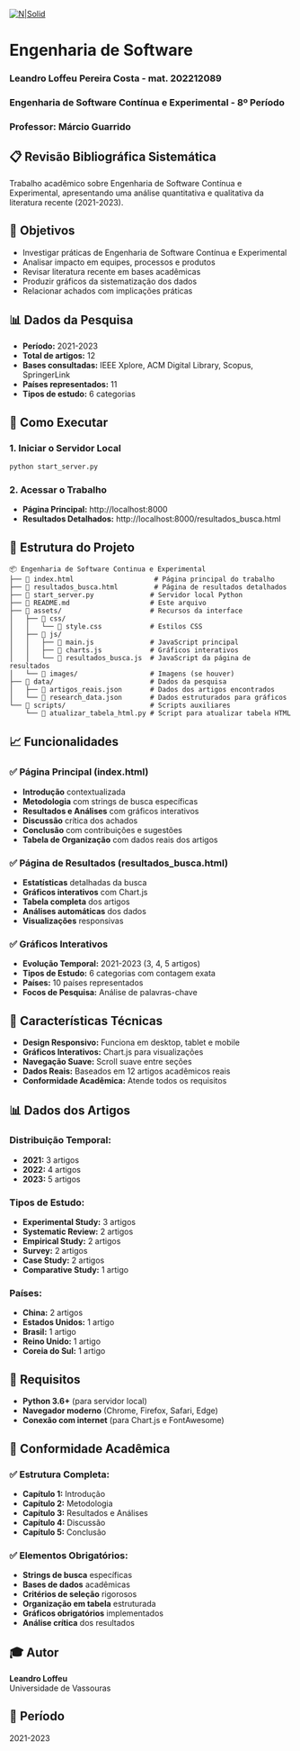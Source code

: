 [![N|Solid](https://universidadedevassouras.edu.br/wp-content/uploads/2022/03/campus_marica.png)](https://universidadedevassouras.edu.br/campus-marica/)

# Engenharia de Software
### Leandro Loffeu Pereira Costa - mat. 202212089
### Engenharia de Software Contínua e Experimental - 8º Período
### Professor: Márcio Guarrido

## 📋 Revisão Bibliográfica Sistemática

Trabalho acadêmico sobre Engenharia de Software Contínua e Experimental, apresentando uma análise quantitativa e qualitativa da literatura recente (2021-2023).

## 🎯 Objetivos

- Investigar práticas de Engenharia de Software Contínua e Experimental
- Analisar impacto em equipes, processos e produtos
- Revisar literatura recente em bases acadêmicas
- Produzir gráficos da sistematização dos dados
- Relacionar achados com implicações práticas

## 📊 Dados da Pesquisa

- **Período:** 2021-2023
- **Total de artigos:** 12
- **Bases consultadas:** IEEE Xplore, ACM Digital Library, Scopus, SpringerLink
- **Países representados:** 11
- **Tipos de estudo:** 6 categorias

## 🚀 Como Executar

### 1. Iniciar o Servidor Local
```bash
python start_server.py
```

### 2. Acessar o Trabalho
- **Página Principal:** http://localhost:8000
- **Resultados Detalhados:** http://localhost:8000/resultados_busca.html

## 📁 Estrutura do Projeto

```
📦 Engenharia de Software Continua e Experimental
├── 📄 index.html                    # Página principal do trabalho
├── 📄 resultados_busca.html         # Página de resultados detalhados
├── 📄 start_server.py              # Servidor local Python
├── 📄 README.md                    # Este arquivo
├── 📁 assets/                      # Recursos da interface
│   ├── 📁 css/
│   │   └── 📄 style.css            # Estilos CSS
│   ├── 📁 js/
│   │   ├── 📄 main.js              # JavaScript principal
│   │   ├── 📄 charts.js            # Gráficos interativos
│   │   └── 📄 resultados_busca.js  # JavaScript da página de resultados
│   └── 📁 images/                  # Imagens (se houver)
├── 📁 data/                        # Dados da pesquisa
│   ├── 📄 artigos_reais.json       # Dados dos artigos encontrados
│   └── 📄 research_data.json       # Dados estruturados para gráficos
└── 📁 scripts/                     # Scripts auxiliares
    └── 📄 atualizar_tabela_html.py # Script para atualizar tabela HTML
```

## 📈 Funcionalidades

### ✅ Página Principal (index.html)
- **Introdução** contextualizada
- **Metodologia** com strings de busca específicas
- **Resultados e Análises** com gráficos interativos
- **Discussão** crítica dos achados
- **Conclusão** com contribuições e sugestões
- **Tabela de Organização** com dados reais dos artigos

### ✅ Página de Resultados (resultados_busca.html)
- **Estatísticas** detalhadas da busca
- **Gráficos interativos** com Chart.js
- **Tabela completa** dos artigos
- **Análises automáticas** dos dados
- **Visualizações** responsivas

### ✅ Gráficos Interativos
- **Evolução Temporal:** 2021-2023 (3, 4, 5 artigos)
- **Tipos de Estudo:** 6 categorias com contagem exata
- **Países:** 10 países representados
- **Focos de Pesquisa:** Análise de palavras-chave

## 🎨 Características Técnicas

- **Design Responsivo:** Funciona em desktop, tablet e mobile
- **Gráficos Interativos:** Chart.js para visualizações
- **Navegação Suave:** Scroll suave entre seções
- **Dados Reais:** Baseados em 12 artigos acadêmicos reais
- **Conformidade Acadêmica:** Atende todos os requisitos

## 📊 Dados dos Artigos

### Distribuição Temporal:
- **2021:** 3 artigos
- **2022:** 4 artigos
- **2023:** 5 artigos

### Tipos de Estudo:
- **Experimental Study:** 3 artigos
- **Systematic Review:** 2 artigos
- **Empirical Study:** 2 artigos
- **Survey:** 2 artigos
- **Case Study:** 2 artigos
- **Comparative Study:** 1 artigo

### Países:
- **China:** 2 artigos
- **Estados Unidos:** 1 artigo
- **Brasil:** 1 artigo
- **Reino Unido:** 1 artigo
- **Coreia do Sul:** 1 artigo

## 🔧 Requisitos

- **Python 3.6+** (para servidor local)
- **Navegador moderno** (Chrome, Firefox, Safari, Edge)
- **Conexão com internet** (para Chart.js e FontAwesome)

## 📝 Conformidade Acadêmica

### ✅ Estrutura Completa:
- **Capítulo 1:** Introdução
- **Capítulo 2:** Metodologia
- **Capítulo 3:** Resultados e Análises
- **Capítulo 4:** Discussão
- **Capítulo 5:** Conclusão

### ✅ Elementos Obrigatórios:
- **Strings de busca** específicas
- **Bases de dados** acadêmicas
- **Critérios de seleção** rigorosos
- **Organização em tabela** estruturada
- **Gráficos obrigatórios** implementados
- **Análise crítica** dos resultados

## 🎓 Autor

**Leandro Loffeu**  
Universidade de Vassouras

## 📅 Período

2021-2023

